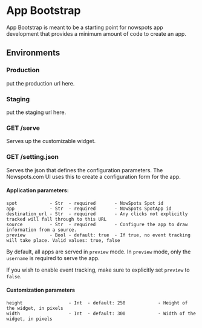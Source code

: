 # App Bootstrap #

App Bootstrap is meant to be a starting point for nowspots app development that provides a minimum amount of code to create an app.

## Environments ##

### Production ###

put the production url here.

### Staging ###

put the staging url here.

### GET /serve ###

Serves up the customizable widget.

### GET /setting.json ###

Serves the json that defines the configuration parameters.  The Nowspots.com UI uses this to create a configuration form for the app.

#### Application parameters: ####

    spot            - Str  - required       - NowSpots Spot id
    app             - Str  - required       - NowSpots SpotApp id
    destination_url - Str  - required       - Any clicks not explicitly tracked will fall through to this URL
    source          - Str  - required       - Configure the app to draw information from a source.
    preview         - Bool - default: true  - If true, no event tracking will take place. Valid values: true, false

By default, all apps are served in `preview` mode. In `preview` mode, only the `username` is required to serve the app.

If you wish to enable event tracking, make sure to explicitly set `preview` to `false`.

#### Customization parameters ####

    height                 - Int  - default: 250            - Height of the widget, in pixels
    width                  - Int  - default: 300            - Width of the widget, in pixels


